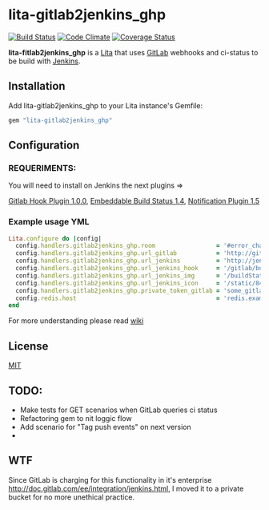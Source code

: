 # lita-gitlab2jenkins_ghp

[![Build Status](https://travis-ci.org/jcalonsoh/lita-gitlab2jenkins_ghp.svg)](https://travis-ci.org/jcalonsoh/lita-gitlab2jenkins_ghp)
[![Code Climate](https://codeclimate.com/github/jcalonsoh/lita-gitlab2jenkins_ghp.png)](https://codeclimate.com/github/jcalonsoh/lita-gitlab2jenkins_ghp)
[![Coverage Status](https://coveralls.io/repos/jcalonsoh/lita-gitlab2jenkins_ghp/badge.png)](https://coveralls.io/r/jcalonsoh/lita-gitlab2jenkins_ghp)

**lita-fitlab2jenkins_ghp** is a [Lita](https://github.com/jimmycuadra/lita) that uses [GitLab](https://www.gitlab.com/gitlab-ce/)
webhooks and ci-status to be build with [Jenkins](http://jenkins-ci.org/).


## Installation

Add lita-gitlab2jenkins_ghp to your Lita instance's Gemfile:

``` ruby
gem "lita-gitlab2jenkins_ghp"
```

## Configuration

### REQUERIMENTS:

You will need to install on Jenkins the next plugins =>

[Gitlab Hook Plugin 1.0.0](https://wiki.jenkins-ci.org/display/JENKINS/Gitlab+Hook+Plugin),
[Embeddable Build Status 1.4](https://wiki.jenkins-ci.org/display/JENKINS/Embeddable+Build+Status+Plugin),
[Notification Plugin 1.5](https://wiki.jenkins-ci.org/display/JENKINS/Notification+Plugin)

### Example usage YML

``` ruby
Lita.configure do |config|
  config.handlers.gitlab2jenkins_ghp.room                 = '#error_channel'
  config.handlers.gitlab2jenkins_ghp.url_gitlab           = 'http://gitlab.example.com'
  config.handlers.gitlab2jenkins_ghp.url_jenkins          = 'http://jenkins.example.com'
  config.handlers.gitlab2jenkins_ghp.url_jenkins_hook     = '/gitlab/build_now'
  config.handlers.gitlab2jenkins_ghp.url_jenkins_img      = '/buildStatus/icon?job='
  config.handlers.gitlab2jenkins_ghp.url_jenkins_icon     = '/static/843013a3/images/jenkins.png'
  config.handlers.gitlab2jenkins_ghp.private_token_gitlab = 'some_gitlab_token_from_admin_user'
  config.redis.host                                       = 'redis.example.com'
end
```

For more understanding please read [wiki](https://github.com/jcalonsoh/lita-gitlab2jenkins_ghp/wiki)

## License

[MIT](http://opensource.org/licenses/MIT)

## TODO:

* Make tests for GET scenarios when GitLab queries ci status
* Refactoring gem to nit loggic flow
* Add scenario for "Tag push events" on next version
* 

## WTF

Since GitLab is charging for this functionality in it's enterprise http://doc.gitlab.com/ee/integration/jenkins.html, I moved it to a private bucket for no more unethical practice.
